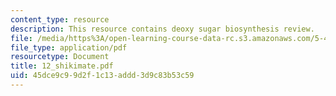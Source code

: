 ```yaml
---
content_type: resource
description: This resource contains deoxy sugar biosynthesis review.
file: /media/https%3A/open-learning-course-data-rc.s3.amazonaws.com/5-451-chemistry-of-biomolecules-i-fall-2005/45dce9c99d2f1c13addd3d9c83b53c59_12_shikimate.pdf
file_type: application/pdf
resourcetype: Document
title: 12_shikimate.pdf
uid: 45dce9c9-9d2f-1c13-addd-3d9c83b53c59
---
```

